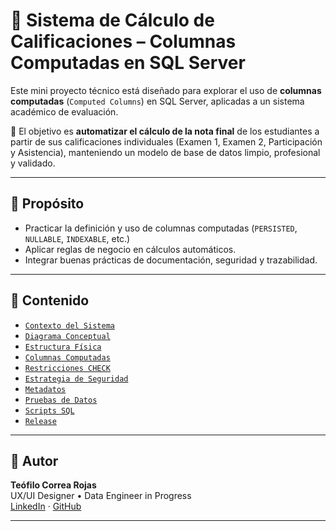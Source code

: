 # 🧮 Sistema de Cálculo de Calificaciones – Columnas Computadas en SQL Server

Este mini proyecto técnico está diseñado para explorar el uso de **columnas computadas** (`Computed Columns`) en SQL Server, aplicadas a un sistema académico de evaluación.

📌 El objetivo es **automatizar el cálculo de la nota final** de los estudiantes a partir de sus calificaciones individuales (Examen 1, Examen 2, Participación y Asistencia), manteniendo un modelo de base de datos limpio, profesional y validado.

---

## 🎯 Propósito

- Practicar la definición y uso de columnas computadas (`PERSISTED`, `NULLABLE`, `INDEXABLE`, etc.)
- Aplicar reglas de negocio en cálculos automáticos.
- Integrar buenas prácticas de documentación, seguridad y trazabilidad.

---

## 🧩 Contenido

- [`Contexto del Sistema`](docs/contexto_sistema.md) 
- [`Diagrama Conceptual`](docs/diagrama_conceptual.md) 
- [`Estructura Física`](docs/estructura_fisica.md)
- [`Columnas Computadas`](docs/columnas_computadas.md)
- [`Restricciones CHECK`](docs/restricciones_check.md)
- [`Estrategia de Seguridad`](docs/estrategia_seguridad.md)
- [`Metadatos`](docs/metadatos.md)
- [`Pruebas de Datos`](/pruebas_datos)
- [`Scripts SQL`](/scripts_sql) 
- [`Release`](#)

---

## 👤 Autor

**Teófilo Correa Rojas**  
UX/UI Designer • Data Engineer in Progress  
[LinkedIn](https://www.linkedin.com/in/teófilo-correa-rojas/) · [GitHub](https://github.com/teofilocorrea)

---
